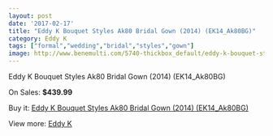 ```yaml
---
layout: post
date: '2017-02-17'
title: "Eddy K Bouquet Styles Ak80 Bridal Gown (2014) (EK14_Ak80BG)"
category: Eddy K
tags: ["formal","wedding","bridal","styles","gown"]
image: http://www.benemulti.com/5740-thickbox_default/eddy-k-bouquet-styles-ak80-bridal-gown-2014-ek14ak80bg.jpg
---
```

Eddy K Bouquet Styles Ak80 Bridal Gown (2014) (EK14_Ak80BG)

On Sales: **$439.99**
<a href="https://www.benemulti.com/en/eddy-knbspnbsp/2130-eddy-k-bouquet-styles-ak80-bridal-gown-2014-ek14ak80bg.html"><amp-img layout="responsive" width="600" height="600" src="//www.benemulti.com/5740-thickbox_default/eddy-k-bouquet-styles-ak80-bridal-gown-2014-ek14ak80bg.jpg" alt="Eddy K Bouquet Styles Ak80 Bridal Gown (2014) (EK14_Ak80BG) 0" /></a>
<a href="https://www.benemulti.com/en/eddy-knbspnbsp/2130-eddy-k-bouquet-styles-ak80-bridal-gown-2014-ek14ak80bg.html"><amp-img layout="responsive" width="600" height="600" src="//www.benemulti.com/5741-thickbox_default/eddy-k-bouquet-styles-ak80-bridal-gown-2014-ek14ak80bg.jpg" alt="Eddy K Bouquet Styles Ak80 Bridal Gown (2014) (EK14_Ak80BG) 1" /></a>

Buy it: [Eddy K Bouquet Styles Ak80 Bridal Gown (2014) (EK14_Ak80BG)](https://www.benemulti.com/en/eddy-knbspnbsp/2130-eddy-k-bouquet-styles-ak80-bridal-gown-2014-ek14ak80bg.html "Eddy K Bouquet Styles Ak80 Bridal Gown (2014) (EK14_Ak80BG)")

View more: [Eddy K](https://www.benemulti.com/en/23-eddy-knbspnbsp "Eddy K")